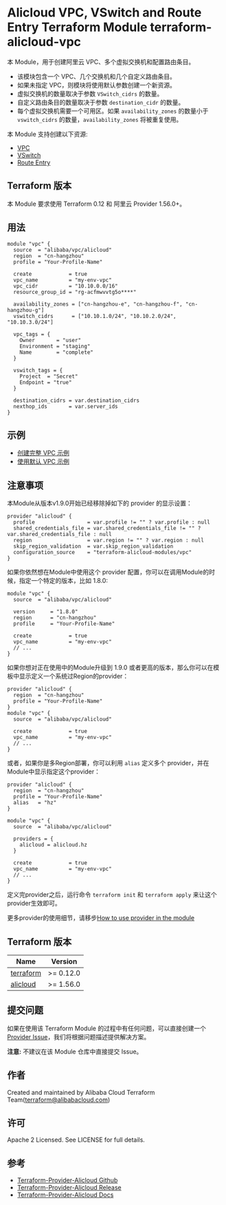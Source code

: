Alicloud VPC, VSwitch and Route Entry Terraform Module
terraform-alicloud-vpc
=====================================================================

本 Module，用于创建阿里云 VPC、多个虚拟交换机和配置路由条目。

- 该模块包含一个 VPC、几个交换机和几个自定义路由条目。
- 如果未指定 VPC，则模块将使用默认参数创建一个新资源。
- 虚拟交换机的数量取决于参数 `VSwitch_cidrs` 的数量。
- 自定义路由条目的数量取决于参数 `destination_cidr` 的数量。
- 每个虚拟交换机需要一个可用区。如果 `availability_zones` 的数量小于 `vswitch_cidrs` 的数量，`availability_zones` 将被重复使用。

本 Module 支持创建以下资源:

* [VPC](https://www.terraform.io/docs/providers/alicloud/r/vpc.html)
* [VSwitch](https://www.terraform.io/docs/providers/alicloud/r/vswitch.html)
* [Route Entry](https://www.terraform.io/docs/providers/alicloud/r/route_entry.html)

## Terraform 版本

本 Module 要求使用 Terraform 0.12 和 阿里云 Provider 1.56.0+。

## 用法

```hcl
module "vpc" {
  source  = "alibaba/vpc/alicloud"
  region  = "cn-hangzhou"
  profile = "Your-Profile-Name"
    
  create            = true
  vpc_name          = "my-env-vpc"
  vpc_cidr          = "10.10.0.0/16"
  resource_group_id = "rg-acfmwvvtg5o****"
       
  availability_zones = ["cn-hangzhou-e", "cn-hangzhou-f", "cn-hangzhou-g"]
  vswitch_cidrs      = ["10.10.1.0/24", "10.10.2.0/24", "10.10.3.0/24"]
    
  vpc_tags = {
    Owner       = "user"
    Environment = "staging"
    Name        = "complete"
  }
    
  vswitch_tags = {
    Project  = "Secret"
    Endpoint = "true"
  }
    
  destination_cidrs = var.destination_cidrs
  nexthop_ids       = var.server_ids
}
```

## 示例

* [创建完整 VPC 示例](https://github.com/terraform-alicloud-modules/terraform-alicloud-vpc/tree/master/examples/complete)
* [使用默认 VPC 示例](https://github.com/terraform-alicloud-modules/terraform-alicloud-vpc/tree/master/examples/use-default-vpc)

## 注意事项
本Module从版本v1.9.0开始已经移除掉如下的 provider 的显示设置：

```hcl
provider "alicloud" {
  profile                 = var.profile != "" ? var.profile : null
  shared_credentials_file = var.shared_credentials_file != "" ? var.shared_credentials_file : null
  region                  = var.region != "" ? var.region : null
  skip_region_validation  = var.skip_region_validation
  configuration_source    = "terraform-alicloud-modules/vpc"
}
```

如果你依然想在Module中使用这个 provider 配置，你可以在调用Module的时候，指定一个特定的版本，比如 1.8.0:

```hcl
module "vpc" {
  source  = "alibaba/vpc/alicloud"

  version     = "1.8.0"
  region      = "cn-hangzhou"
  profile     = "Your-Profile-Name"

  create            = true
  vpc_name          = "my-env-vpc"
  // ...
}
```

如果你想对正在使用中的Module升级到 1.9.0 或者更高的版本，那么你可以在模板中显示定义一个系统过Region的provider：
```hcl
provider "alicloud" {
  region  = "cn-hangzhou"
  profile = "Your-Profile-Name"
}
module "vpc" {
  source  = "alibaba/vpc/alicloud"

  create            = true
  vpc_name          = "my-env-vpc"
  // ...
}
```
或者，如果你是多Region部署，你可以利用 `alias` 定义多个 provider，并在Module中显示指定这个provider：

```hcl
provider "alicloud" {
  region  = "cn-hangzhou"
  profile = "Your-Profile-Name"
  alias   = "hz"
}

module "vpc" {
  source  = "alibaba/vpc/alicloud"

  providers = {
    alicloud = alicloud.hz
  }

  create            = true
  vpc_name          = "my-env-vpc"
  // ...
}
```

定义完provider之后，运行命令 `terraform init` 和 `terraform apply` 来让这个provider生效即可。

更多provider的使用细节，请移步[How to use provider in the module](https://www.terraform.io/docs/language/modules/develop/providers.html#passing-providers-explicitly)

## Terraform 版本

| Name | Version |
|------|---------|
| <a name="requirement_terraform"></a> [terraform](#requirement\_terraform) | >= 0.12.0 |
| <a name="requirement_alicloud"></a> [alicloud](#requirement\_alicloud) | >= 1.56.0 |

提交问题
-------
如果在使用该 Terraform Module 的过程中有任何问题，可以直接创建一个 [Provider Issue](https://github.com/terraform-providers/terraform-provider-alicloud/issues/new)，我们将根据问题描述提供解决方案。

**注意:** 不建议在该 Module 仓库中直接提交 Issue。

作者
-------
Created and maintained by Alibaba Cloud Terraform Team(terraform@alibabacloud.com)

许可
----
Apache 2 Licensed. See LICENSE for full details.

参考
---------
* [Terraform-Provider-Alicloud Github](https://github.com/terraform-providers/terraform-provider-alicloud)
* [Terraform-Provider-Alicloud Release](https://releases.hashicorp.com/terraform-provider-alicloud/)
* [Terraform-Provider-Alicloud Docs](https://www.terraform.io/docs/providers/alicloud/index.html)
